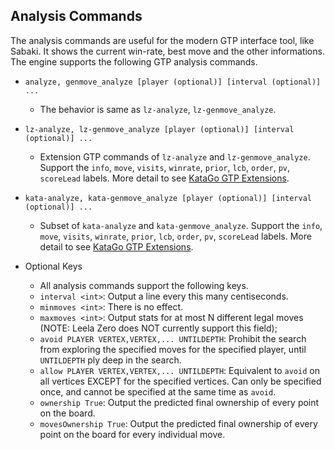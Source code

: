 ## Analysis Commands

The analysis commands are useful for the modern GTP interface tool, like Sabaki. It shows the current win-rate, best move and the other informations. The engine supports the following GTP analysis commands.

  * `analyze, genmove_analyze [player (optional)] [interval (optional)] ...`
    * The behavior is same as ```lz-analyze```, ```lz-genmove_analyze```.

  * `lz-analyze, lz-genmove_analyze [player (optional)] [interval (optional)] ...`
    * Extension GTP commands of ```lz-analyze``` and ```lz-genmove_analyze```. Support the ```info```, ```move```, ```visits```, ```winrate```, ```prior```, ```lcb```, ```order```, ```pv```, ```scoreLead``` labels. More detail to see [KataGo GTP Extensions](https://github.com/lightvector/KataGo/blob/master/docs/GTP_Extensions.md).


  * `kata-analyze, kata-genmove_analyze [player (optional)] [interval (optional)] ...`
    * Subset of ```kata-analyze``` and ```kata-genmove_analyze```. Support the ```info```, ```move```, ```visits```, ```winrate```, ```prior```, ```lcb```, ```order```, ```pv```, ```scoreLead``` labels. More detail to see [KataGo GTP Extensions](https://github.com/lightvector/KataGo/blob/master/docs/GTP_Extensions.md).


  * Optional Keys
    * All analysis commands support the following keys.
    * ```interval <int>```: Output a line every this many centiseconds.
    * ```minmoves <int>```: There is no effect.
    * ```maxmoves <int>```: Output stats for at most N different legal moves (NOTE: Leela Zero does NOT currently support this field);
    * ```avoid PLAYER VERTEX,VERTEX,... UNTILDEPTH```: Prohibit the search from exploring the specified moves for the specified player, until ```UNTILDEPTH``` ply deep in the search.
    * ```allow PLAYER VERTEX,VERTEX,... UNTILDEPTH```: Equivalent to ```avoid``` on all vertices EXCEPT for the specified vertices. Can only be specified once, and cannot be specified at the same time as ```avoid```.
    * ```ownership True```: Output the predicted final ownership of every point on the board.
    * ```movesOwnership True```: Output the predicted final ownership of every point on the board for every individual move.
